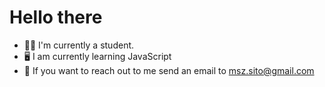 # Hello there

 * :student: I'm currently a student.
 * :desktop_computer: I am currently learning JavaScript 
 * :speech_balloon: If you want to reach out to me send an email to msz.sito@gmail.com


